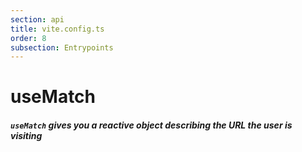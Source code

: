 ```yaml
---
section: api
title: vite.config.ts
order: 8
subsection: Entrypoints
---
```


# useMatch

##### `useMatch` gives you a reactive object describing the URL the user is visiting
